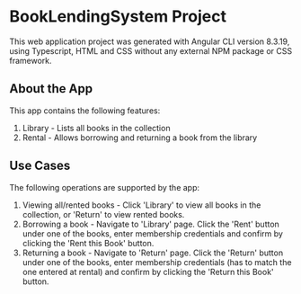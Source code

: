 # BookLendingSystem Project

This web application project was generated with Angular CLI version 8.3.19, using Typescript, HTML and CSS without any external NPM package or CSS framework.

## About the App

This app contains the following features:
1. Library - Lists all books in the collection
2. Rental - Allows borrowing and returning a book from the library

## Use Cases

The following operations are supported by the app:
1. Viewing all/rented books - Click 'Library' to view all books in the collection, or 'Return' to view rented books.
2. Borrowing a book - Navigate to 'Library' page. Click the 'Rent' button under one of the books, enter membership credentials and confirm by clicking the 'Rent this Book' button.
3. Returning a book - Navigate to 'Return' page. Click the 'Return' button under one of the books, enter membership credentials (has to match the one entered at rental) and confirm by clicking the 'Return this Book' button.


